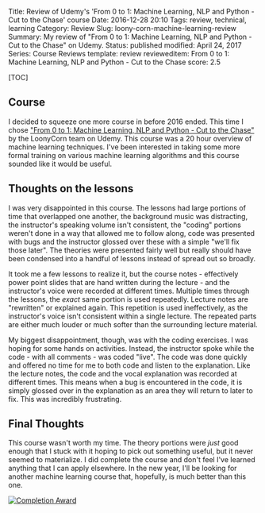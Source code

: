 Title: Review of Udemy's 'From 0 to 1: Machine Learning, NLP and Python - Cut to the Chase' course
Date: 2016-12-28 20:10
Tags: review, technical, learning
Category: Review
Slug: loony-corn-machine-learning-review
Summary: My review of "From 0 to 1: Machine Learning, NLP and Python - Cut to the Chase" on Udemy.
Status: published
modified: April 24, 2017
Series: Course Reviews
template: review
revieweditem: From 0 to 1: Machine Learning, NLP and Python - Cut to the Chase
score: 2.5

[TOC]

## Course

I decided to squeeze one more course in before 2016 ended. This time I chose
["From 0 to 1: Machine Learning, NLP and Python - Cut to the Chase"][1] by the LoonyCorn team on Udemy. This course was
a 20 hour overview of machine learning techniques. I've been interested in taking some more formal training on various
machine learning algorithms and this course sounded like it would be useful.

## Thoughts on the lessons

I was very disappointed in this course. The lessons had large portions of time that overlapped one another, the
background music was distracting, the instructor's speaking volume isn't consistent, the "coding" portions weren't
done in a way that allowed me to follow along, code was presented with bugs and the instructor glossed over
these with a simple "we'll fix those later". The theories were presented fairly well but really should have been
condensed into a handful of lessons instead of spread out so broadly.

It took me a few lessons to realize it, but the course notes - effectively power point slides that are hand written
during the lecture - and the instructor's voice were recorded at different times. Multiple times through the lessons,
the *exact* same portion is used repeatedly. Lecture notes are "rewritten" or explained again. This repetition is used
ineffectively, as the instructor's voice isn't consistent within a single lecture. The repeated parts are either much
louder or much softer than the surrounding lecture material.

My biggest disappointment, though, was with the coding exercises. I was hoping for some hands on activities. Instead,
the instructor spoke while the code - with all comments - was coded "live". The code was done quickly and offered no time
for me to both code and listen to the explanation. Like the lecture notes, the code and the vocal explanation was
recorded at different times. This means when a bug is encountered in the code, it is simply glossed over in the
explanation as an area they will return to later to fix. This was incredibly frustrating.

## Final Thoughts

This course wasn't worth my time. The theory portions were *just* good enough that I stuck with it hoping to pick out
something useful, but it never seemed to materialize. I did complete the course and don't feel I've learned anything
that I can apply elsewhere. In the new year, I'll be looking for another machine learning course that, hopefully, is
much better than this one.

[![Completion Award][2]][3]



 [1]: https://www.udemy.com/from-0-1-machine-learning/learn/v4/overview
 [2]: {attach}images/udemy-machine-learning-nlp-python-completion.jpg
 [3]: https://ude.my/UC-9WXL1L1V
